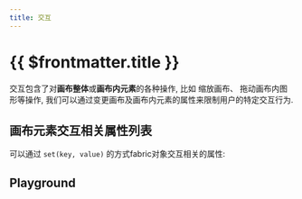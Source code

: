 ```yaml
---
title: 交互
---
```


# {{ $frontmatter.title }}

交互包含了对**画布整体**或**画布内元素**的各种操作, 比如
缩放画布、 拖动画布内图形等操作, 我们可以通过变更画布及画布内元素的属性来限制用户的特定交互行为.

## 画布元素交互相关属性列表

可以通过 `set(key, value)` 的方式fabric对象交互相关的属性:

<!--@include: ../source/parts/control.md -->

<script setup>
import Interaction from './demos/Interaction.vue'
</script>

## Playground

<Interaction />
 
